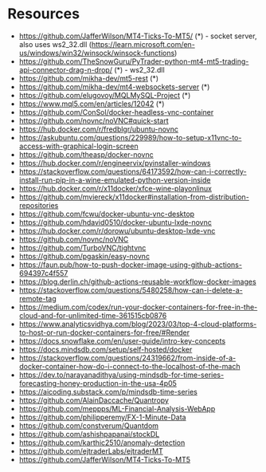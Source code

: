 # Resources

- https://github.com/JafferWilson/MT4-Ticks-To-MT5/ (\*) - socket server, also uses ws2_32.dll (https://learn.microsoft.com/en-us/windows/win32/winsock/winsock-functions)
- https://github.com/TheSnowGuru/PyTrader-python-mt4-mt5-trading-api-connector-drag-n-drop/ (\*) - ws2_32.dll
- https://github.com/mikha-dev/mt5-rest (\*)
- https://github.com/mikha-dev/mt4-websockets-server (\*)
- https://github.com/elugovoy/MQLMySQL-Project (\*)
- https://www.mql5.com/en/articles/12042 (\*)
- https://github.com/ConSol/docker-headless-vnc-container
- https://github.com/novnc/noVNC#quick-start
- https://hub.docker.com/r/fredblgr/ubuntu-novnc
- https://askubuntu.com/questions/229989/how-to-setup-x11vnc-to-access-with-graphical-login-screen
- https://github.com/theasp/docker-novnc
- https://hub.docker.com/r/engineervix/pyinstaller-windows
- https://stackoverflow.com/questions/64173592/how-can-i-correctly-install-run-pip-in-a-wine-emulated-python-version-inside
- https://hub.docker.com/r/x11docker/xfce-wine-playonlinux
- https://github.com/mviereck/x11docker#installation-from-distribution-repositories
- https://github.com/fcwu/docker-ubuntu-vnc-desktop
- https://github.com/hdavid0510/docker-ubuntu-lxde-novnc
- https://hub.docker.com/r/dorowu/ubuntu-desktop-lxde-vnc
- https://github.com/novnc/noVNC
- https://github.com/TurboVNC/tightvnc
- https://github.com/pgaskin/easy-novnc
- https://faun.pub/how-to-push-docker-image-using-github-actions-694397c4f557
- https://blog.derlin.ch/github-actions-reusable-workflow-docker-images
- https://stackoverflow.com/questions/5480258/how-can-i-delete-a-remote-tag
- https://medium.com/codex/run-your-docker-containers-for-free-in-the-cloud-and-for-unlimited-time-361515cb0876
- https://www.analyticsvidhya.com/blog/2023/03/top-4-cloud-platforms-to-host-or-run-docker-containers-for-free/#Render
- https://docs.snowflake.com/en/user-guide/intro-key-concepts
- https://docs.mindsdb.com/setup/self-hosted/docker
- https://stackoverflow.com/questions/24319662/from-inside-of-a-docker-container-how-do-i-connect-to-the-localhost-of-the-mach
- https://dev.to/narayanadithya/using-mindsdb-for-time-series-forecasting-honey-production-in-the-usa-4p05
- https://aicoding.substack.com/p/mindsdb-time-series
- https://github.com/AlainDaccache/Quantropy
- https://github.com/meppps/ML-Financial-Analysis-WebApp
- https://github.com/philipperemy/FX-1-Minute-Data
- https://github.com/constverum/Quantdom
- https://github.com/ashishpapanai/stockDL
- https://github.com/karthic2510/anomaly-detection
- https://github.com/ejtraderLabs/ejtraderMT
- https://github.com/JafferWilson/MT4-Ticks-To-MT5
